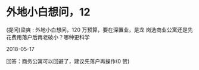 # 外地小白想问，12

(提问)梁爽 : 外地小白想问，120 万预算，要在深置业，是龙 岗选商业公寓还是先花费用落户后再老破小？哪种更科学

2018-05-17

回答：商务公寓可以回避了，建议先落户再操作(0 赞)